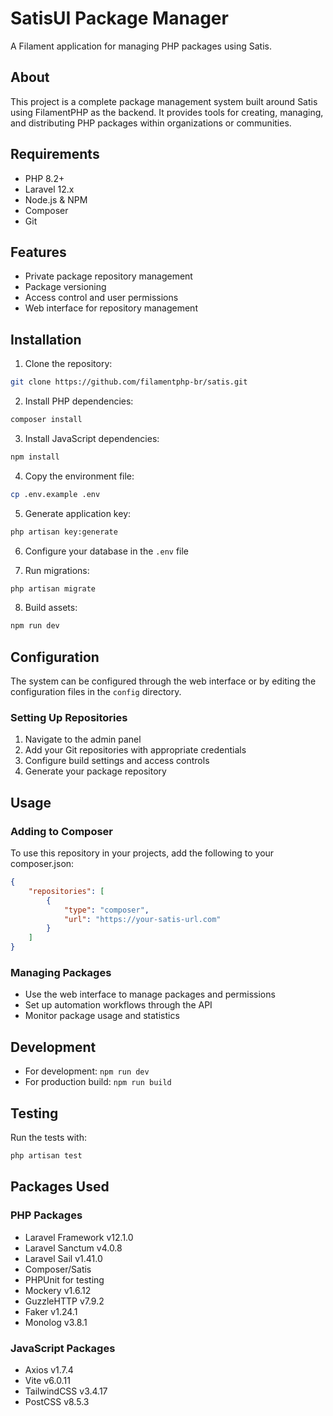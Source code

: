 # SatisUI Package Manager

A Filament application for managing PHP packages using Satis.

## About

This project is a complete package management system built around Satis using FilamentPHP as the backend. It provides tools for creating, managing, and distributing PHP packages within organizations or communities.

## Requirements

- PHP 8.2+
- Laravel 12.x
- Node.js & NPM
- Composer
- Git

## Features

- Private package repository management
- Package versioning
- Access control and user permissions
- Web interface for repository management

## Installation

1. Clone the repository:
```bash
git clone https://github.com/filamentphp-br/satis.git
```

2. Install PHP dependencies:
```bash
composer install
```

3. Install JavaScript dependencies:
```bash
npm install
```

4. Copy the environment file:
```bash
cp .env.example .env
```

5. Generate application key:
```bash
php artisan key:generate
```

6. Configure your database in the `.env` file

7. Run migrations:
```bash
php artisan migrate
```

8. Build assets:
```bash
npm run dev
```

## Configuration

The system can be configured through the web interface or by editing the configuration files in the `config` directory.

### Setting Up Repositories

1. Navigate to the admin panel
2. Add your Git repositories with appropriate credentials
3. Configure build settings and access controls
4. Generate your package repository

## Usage

### Adding to Composer

To use this repository in your projects, add the following to your composer.json:

```json
{
    "repositories": [
        {
            "type": "composer",
            "url": "https://your-satis-url.com"
        }
    ]
}
```

### Managing Packages

- Use the web interface to manage packages and permissions
- Set up automation workflows through the API
- Monitor package usage and statistics

## Development

- For development: `npm run dev`
- For production build: `npm run build`

## Testing

Run the tests with:
```bash
php artisan test
```

## Packages Used

### PHP Packages
- Laravel Framework v12.1.0
- Laravel Sanctum v4.0.8
- Laravel Sail v1.41.0
- Composer/Satis
- PHPUnit for testing
- Mockery v1.6.12
- GuzzleHTTP v7.9.2
- Faker v1.24.1
- Monolog v3.8.1

### JavaScript Packages
- Axios v1.7.4
- Vite v6.0.11
- TailwindCSS v3.4.17
- PostCSS v8.5.3

